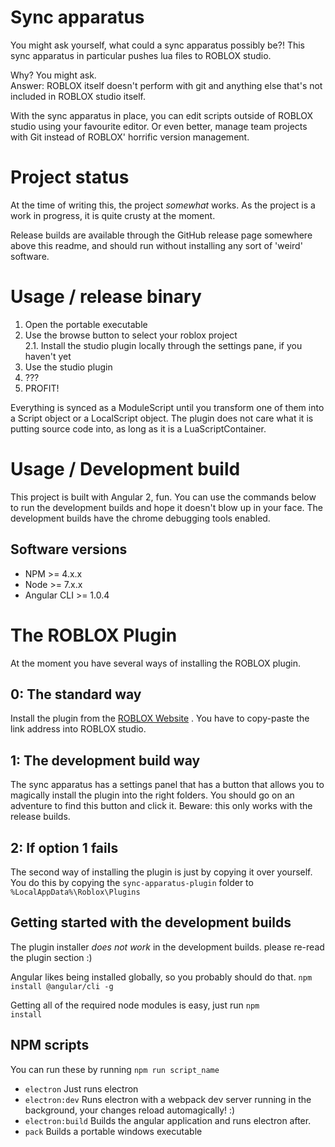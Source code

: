 # Sync apparatus
You might ask yourself, what could a sync apparatus possibly be?!
This sync apparatus in particular pushes lua files to ROBLOX studio.

Why? You might ask.<br>
Answer: ROBLOX itself doesn't perform with git and anything else that's not
included in ROBLOX studio itself.

With the sync apparatus in place, you can edit scripts outside of ROBLOX studio
using your favourite editor. Or even better, manage team projects with Git
instead of ROBLOX' horrific version management.

# Project status
At the time of writing this, the project _somewhat_ works. As the project is a
work in progress, it is quite crusty at the moment.

Release builds are available through the GitHub release page somewhere above
this readme, and should run without installing any sort of 'weird' software.

# Usage / release binary
1. Open the portable executable
2. Use the browse button to select your roblox project<br>
	2.1. Install the studio plugin locally through the settings pane,
	if you haven't yet
3. Use the studio plugin
4. ???
5. PROFIT!

Everything is synced as a ModuleScript until you transform one of them into
a Script object or a LocalScript object. The plugin does not care what it
is putting source code into, as long as it is a LuaScriptContainer.

# Usage / Development build
This project is built with Angular 2, fun. You can use the commands below to
run the development builds and hope it doesn't blow up in your face. The
development builds have the chrome debugging tools enabled.

## Software versions
* NPM >= 4.x.x
* Node >= 7.x.x
* Angular CLI >= 1.0.4

# The ROBLOX Plugin
At the moment you have several ways of installing the ROBLOX plugin.

## 0: The standard way
Install the plugin from the
[ROBLOX Website](https://www.roblox.com/library/886801297/Sync-apparatus-plugin)
. You have to copy-paste the link address into ROBLOX studio.

## 1: The development build way
The sync apparatus has a settings panel that has a button that allows you to
magically install the plugin into the right folders. You should go on an
adventure to find this button and click it. Beware: this only works with
the release builds.

## 2: If option 1 fails
The second way of installing the plugin is just by copying it over yourself.
You do this by copying the <code>sync-apparatus-plugin</code> folder to
<code>%LocalAppData%\\Roblox\\Plugins</code>

## Getting started with the development builds
The plugin installer _does not work_ in the development builds. please re-read
the plugin section :)

Angular likes being installed globally, so you probably should do that.
<code>npm install @angular/cli -g</code>

Getting all of the required node modules is easy, just run
<code>npm install</code>

## NPM scripts
You can run these by running <code>npm run script_name</code>
* <code>electron</code> Just runs electron
* <code>electron:dev</code> Runs electron with a webpack dev server running in
the background, your changes reload automagically! :)
* <code>electron:build</code> Builds the angular application and runs electron
after.
* <code>pack</code> Builds a portable windows executable
